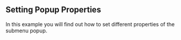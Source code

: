 ## Setting Popup Properties
In this example you will find out how to set different properties of the submenu popup.

[//]: <keywords:submenu, dropdown, DropDownPlacement, DropDownWidth, DropDownHeight, FlowDirection, placement, width, height>